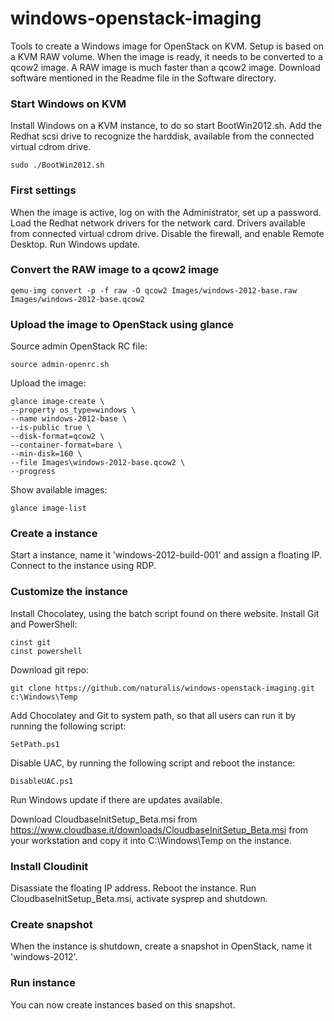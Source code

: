 windows-openstack-imaging
=========================

Tools to create a Windows image for OpenStack on KVM. Setup is based on a KVM RAW volume. When the image is ready, it needs to be converted to a qcow2 image. A RAW image is much faster than a qcow2 image. Download software mentioned in the Readme file in the Software directory.


###  Start Windows on KVM

Install Windows on a KVM instance, to do so start BootWin2012.sh. Add the Redhat scsi drive to recognize the harddisk, available from the connected virtual cdrom drive.

    sudo ./BootWin2012.sh


### First settings

When the image is active, log on with the Administrator, set up a password. Load the Redhat network drivers for the network card. Drivers available from connected virtual cdrom drive. Disable the firewall, and enable Remote Desktop. Run Windows update.


### Convert the RAW image to a qcow2 image

    qemu-img convert -p -f raw -O qcow2 Images/windows-2012-base.raw Images/windows-2012-base.qcow2


### Upload the image to OpenStack using glance

Source admin OpenStack RC file:

    source admin-openrc.sh

Upload the image:

    glance image-create \
    --property os_type=windows \
    --name windows-2012-base \
    --is-public true \
    --disk-format=qcow2 \
    --container-format=bare \
    --min-disk=160 \
    --file Images\windows-2012-base.qcow2 \
    --progress

Show available images:

    glance image-list


### Create a instance

Start a instance, name it 'windows-2012-build-001' and assign a floating IP. Connect to the instance using RDP.


### Customize the instance

Install Chocolatey, using the batch script found on there website.
Install Git and PowerShell:

    cinst git
    cinst powershell

Download git repo:

    git clone https://github.com/naturalis/windows-openstack-imaging.git c:\Windows\Temp

Add Chocolatey and Git to system path, so that all users can run it by running the following script:

    SetPath.ps1

Disable UAC, by running the following script and reboot the instance:

    DisableUAC.ps1

Run Windows update if there are updates available.

Download CloudbaseInitSetup_Beta.msi from https://www.cloudbase.it/downloads/CloudbaseInitSetup_Beta.msi from your workstation and copy it into C:\Windows\Temp on the instance.

### Install Cloudinit

Disassiate the floating IP address.
Reboot the instance.
Run CloudbaseInitSetup_Beta.msi, activate sysprep and shutdown.


### Create snapshot

When the instance is shutdown, create a snapshot in OpenStack, name it 'windows-2012'.


### Run instance

You can now create instances based on this snapshot.
